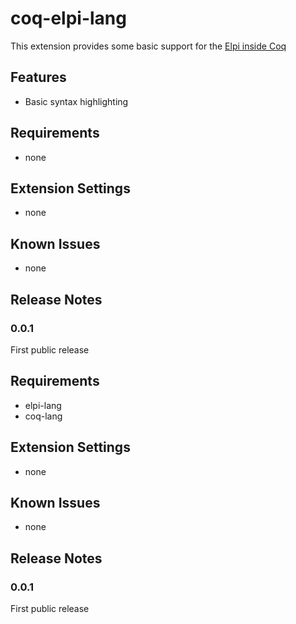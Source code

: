 # coq-elpi-lang

This extension provides some basic support for the [Elpi inside Coq](https://github.com/LPCIC/coq-elpi)

## Features

- Basic syntax highlighting
## Requirements

- none

## Extension Settings

- none

## Known Issues

- none

## Release Notes

### 0.0.1

First public release

## Requirements

- elpi-lang
- coq-lang

## Extension Settings

- none

## Known Issues

- none

## Release Notes

### 0.0.1

First public release


